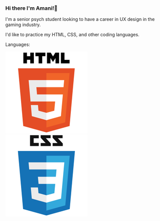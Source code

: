 ### Hi there I'm Amani!👋

I'm a senior psych student looking to have a career in UX design in the gaming industry. 

I'd like to practice my HTML, CSS, and other coding languages.

Languages:
<div>
<img src=https://github.com/devicons/devicon/blob/master/icons/html5/html5-original-wordmark.svg>
<img src=https://github.com/devicons/devicon/blob/master/icons/css3/css3-original-wordmark.svg>
</div>

